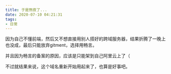 ```yaml
---
title: 于是熬夜了...
date: 2020-07-10 04:21:31
tags: 
- 日常
---
```


因为自己不懂前端，然后又不想直接用别人搭好的跨域服务器，结果折腾了一晚上也没成，最后只能放弃gitment，选择用畅言。

并且因为畅言的备案的原因，应该是只能架到自己阿里云上了（

不过就结果来说，这个域名重新开始用起来了，也算是好事吧。

